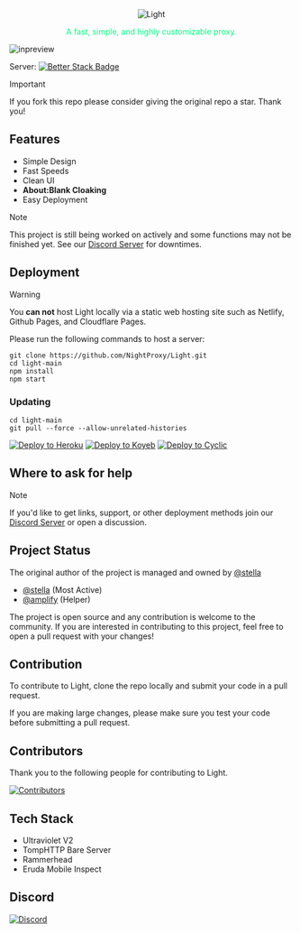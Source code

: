 <div align="center">
<img src="https://i.imgur.com/4jaFpJz.png" alt="Light"/>
<p style="color: #00FF7F">A fast, simple, and highly customizable proxy.</p>
</div>

![inpreview](https://i.imgur.com/DOc2Y4J.png)

Server: [![Better Stack Badge](https://uptime.betterstack.com/status-badges/v2/monitor/1669d.svg)](https://uptime.betterstack.com/?utm_source=status_badge)
> [!IMPORTANT]
> If you fork this repo please consider giving the original repo a star. Thank you!

## Features

- Simple Design
- Fast Speeds
- Clean UI
- **About:Blank Cloaking**
- Easy Deployment
  
> [!NOTE]
> This project is still being worked on actively and some functions may not be finished yet. See our [Discord Server](https://discord.gg/7SCnPUM5S6) for downtimes.

## Deployment
> [!WARNING]
> You **can not** host Light locally via a static web hosting site such as Netlify, Github Pages, and Cloudflare Pages.

Please run the following commands to host a server:
```
git clone https://github.com/NightProxy/Light.git
cd light-main
npm install
npm start
```
### Updating
```
cd light-main
git pull --force --allow-unrelated-histories
```

<a target="_blank" href="https://heroku.com/deploy/?template=https://github.com/NightProxy/Light"><img alt="Deploy to Heroku" src="https://binbashbanana.github.io/deploy-buttons/buttons/remade/heroku.svg"></a>
<a target="_blank" href="https://app.koyeb.com/deploy?type=git&repository=github.com/NightProxy/Light"><img alt="Deploy to Koyeb" src="https://binbashbanana.github.io/deploy-buttons/buttons/remade/koyeb.svg"></a>
<a target="_blank" href="https://app.cyclic.sh/api/app/deploy/NightProxy/Light"><img alt="Deploy to Cyclic" src="https://binbashbanana.github.io/deploy-buttons/buttons/remade/cyclic.svg"></a>

## Where to ask for help
> [!NOTE]
> If you'd like to get links, support, or other deployment methods join our [Discord Server](https://discord.gg/7SCnPUM5S6) or open a discussion.


## Project Status
The original author of the project is managed and owned by [@stella](https://github.com/imm-stella)
- [@stella](https://github.com/imm-stella) (Most Active)
- [@amplify](https://github.com/not-amplify) (Helper)

The project is open source and any contribution is welcome to the community. If you are interested in contributing to this project, feel free to open a pull request with your changes!

## Contribution 
To contribute to Light, clone the repo locally and submit your code in a pull request.

If you are making large changes, please make sure you test your code before submitting a pull request.

## Contributors
Thank you to the following people for contributing to Light.

[![Contributors](https://contrib.rocks/image?repo=NightProxy/Light)](https://github.com/NightProxy/Light/graphs/contributors)

## Tech Stack
- Ultraviolet V2
- TompHTTP Bare Server
- Rammerhead
- Eruda Mobile Inspect

## Discord 
[![Discord](https://invidget.switchblade.xyz/QmWUfvm4bn?theme=dark)](https://discord.gg/QmWUfvm4bn)
